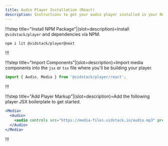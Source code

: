 ```yaml
---
title: Audio Player Installation (React)
description: Instructions to get your audio player installed in your React project and on-screen.
---
```


!!!step title="Install NPM Package"|(slot=description)=Install `@vidstack/player` and dependencies via NPM.

```bash copy
npm i lit @vidstack/player@next
```

!!!

!!!step title="Import Components"|(slot=description)=Import media components into the `jsx` or `tsx` file where you'll be building your player.

```js copy
import { Audio, Media } from '@vidstack/player/react';
```

!!!

!!!step title="Add Player Markup"|(slot=description)=Add the following player JSX boilerplate to get started.

```jsx copy
<Media>
  <Audio>
    <audio controls src="https://media-files.vidstack.io/audio.mp3" preload="none"></audio>
  </Audio>
</Media>
```

!!!
